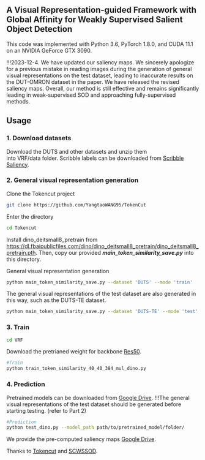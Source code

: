 ## A Visual Representation-guided Framework with Global Affinity for Weakly Supervised Salient Object Detection

This code was implemented with Python 3.6, PyTorch 1.8.0, and CUDA 11.1 on an NVIDIA GeForce GTX 3090.

!!!2023-12-4. We have updated our saliency maps. We sincerely apologize for a previous mistake in reading images during the generation of general visual representations on the test dataset, leading to inaccurate results on the DUT-OMRON dataset in the paper. We have released the revised saliency maps. Overall, our method is still effective and remains significantly leading in weak-supervised SOD and approaching fully-supervised methods.

## Usage
### 1. Download datasets
Download the DUTS and other datasets and unzip them into VRF/data folder. 
Scribble labels can be downloaded from [Scribble Saliency](https://github.com/JingZhang617/Scribble_Saliency).

### 2. General visual representation generation
Clone the Tokencut project
```bash
git clone https://github.com/YangtaoWANG95/TokenCut
```
Enter the directory
```bash
cd Tokencut
```
Install dino_deitsmall8_pretrain from https://dl.fbaipublicfiles.com/dino/dino_deitsmall8_pretrain/dino_deitsmall8_pretrain.pth.
Then, copy our provided ***main_token_similarity_save.py*** into this directory.

General visual representation generation
```bash
python main_token_similarity_save.py --dataset 'DUTS' --mode 'train'
```

The general visual representations of the test dataset are also generated in this way, such as the DUTS-TE dataset.
```bash
python main_token_similarity_save.py --dataset 'DUTS-TE' --mode 'test'
```

### 3. Train
```bash
cd VRF
```
Download the pretrianed weight for backbone [Res50](https://drive.google.com/file/d/1arzcXccUPW1QpvBrAaaBv1CapviBQAJL/view).


```bash
#Train
python train_token_similarity_40_40_384_mul_dino.py
```

### 4. Prediction
Pretrained models can be downloaded from [Google Drive](https://drive.google.com/file/d/1nj-ryvvsW1zlc0kFqlVsA2j-lp9wIiBQ/view?usp=share_link).
!!!The general visual representations of the test dataset should be generated before starting testing. (refer to Part 2)

```bash
#Prediction
python test_dino.py --model_path path/to/pretrained_model/folder/
```
 
We provide the pre-computed saliency maps [Google Drive](https://drive.google.com/file/d/1LqihJAZlc0hrPuiLwfFOSVxolREkUtqM/view?usp=drive_link).


Thanks to [Tokencut](https://github.com/YangtaoWANG95/TokenCut) and [SCWSSOD](https://github.com/siyueyu/SCWSSOD).

